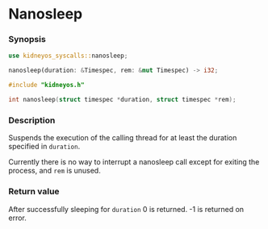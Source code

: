 # Nanosleep

### Synopsis

```rs
use kidneyos_syscalls::nanosleep;

nanosleep(duration: &Timespec, rem: &mut Timespec) -> i32;
```

```c
#include "kidneyos.h"

int nanosleep(struct timespec *duration, struct timespec *rem);
```

### Description

Suspends the execution of the calling thread for at least the duration specified in `duration`.

Currently there is no way to interrupt a nanosleep call except for exiting the process, and `rem` is unused.

### Return value

After successfully sleeping for `duration` 0 is returned. -1 is returned on error.
